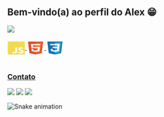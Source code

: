 ## Bem-vindo(a) ao perfil do Alex 😁

 <div>
   <a href="https://github.com/crowy-sg">
   <img height="180em" src="https://github-readme-stats.vercel.app/api?username=crowy-sg&show_icons=true&theme=tokyonight&include_all_commits=true&count_private=true"/>
   

</div>
<div style="display: inline_block"><br>
  <img align="center" alt="Js" height="30" width="40" src="https://raw.githubusercontent.com/devicons/devicon/master/icons/javascript/javascript-plain.svg">
  <img align="center" alt="HTML" height="30" width="40" src="https://raw.githubusercontent.com/devicons/devicon/master/icons/html5/html5-original.svg">
  <img align="center" alt="CSS" height="30" width="40" src="https://raw.githubusercontent.com/devicons/devicon/master/icons/css3/css3-original.svg">
</div>
 
 <br>
 
  ### Contato
 
<div> 
  
  <a href="https://www.instagram.com/allec.sg/" target="_blank"><img src="https://img.shields.io/badge/-Instagram-%23E4405F?style=for-the-badge&logo=instagram&logoColor=white" target="_blank"></a>
  <a href = "alexgomes98.contato@gmail.com"><img src="https://img.shields.io/badge/-Gmail-%23333?style=for-the-badge&logo=gmail&logoColor=white" target="_blank"></a>
  <a href="" target="_blank"><img src="https://img.shields.io/badge/-LinkedIn-%230077B5?style=for-the-badge&logo=linkedin&logoColor=white" target="_blank"></a> 
 
  ![Snake animation](https://github.com/crowy-sg/crowy-sg/blob/output/github-contribution-grid-snake.svg)

</div>
